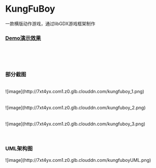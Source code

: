 # KungFuBoy
一款横版动作游戏，通过libGDX游戏框架制作
</br>
<h3><a href="http://7xt4yx.com1.z0.glb.clouddn.com/kungfuboy.gif">Demo演示效果</a></h3>
</br></br></br>
<h3>部分截图</h3>
</br>
![image](http://7xt4yx.com1.z0.glb.clouddn.com/kungfuboy_1.png)
</br></br></br>
![image](http://7xt4yx.com1.z0.glb.clouddn.com/kungfuboy_2.png)
</br></br></br>
![image](http://7xt4yx.com1.z0.glb.clouddn.com/kungfuboy_3.png)
</br></br></br>
<h3>UML架构图</h3>
![image](http://7xt4yx.com1.z0.glb.clouddn.com/kungfuboyUML.png)

